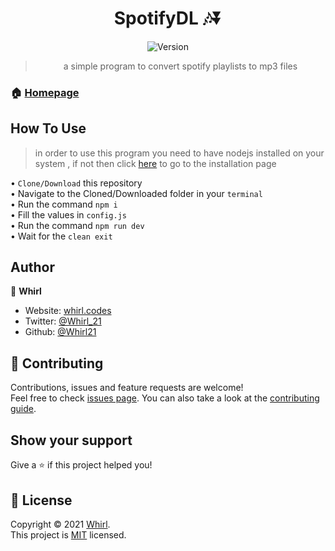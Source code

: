 <h1 align="center"> SpotifyDL 🎶⏬</h1>
<div align="center" >
  <img alt="Version" src="https://img.shields.io/badge/version-1.0.0-blue.svg?cacheSeconds=2592000" />


> a simple program to convert spotify playlists to mp3 files

</div>

### 🏠 [Homepage](https://github.com/Whirl21/SpotifyDL#readme)
## How To Use
> in order to use this program you need to have nodejs installed on your system , if not then click [here](https://nodejs.org/en/download/) to go to the installation page

• `Clone/Download` this repository<br/>
• Navigate to the Cloned/Downloaded folder in your `terminal`<br/>
• Run the command `npm i`<br/>
• Fill the values in `config.js`<br />
• Run the command `npm run dev`<br />
• Wait for the `clean exit`<br />



## Author

👤 **Whirl**

- Website: [whirl.codes](https://whirl.codes)
- Twitter: [@Whirl_21](https://twitter.com/Whirl_21)
- Github: [@Whirl21](https://github.com/Whirl21)

## 🤝 Contributing

Contributions, issues and feature requests are welcome!<br />Feel free to check [issues page](https://github.com/Whirl21/SpotifyDL/issues). You can also take a look at the [contributing guide](https://github.com/Whirl21/SpotifyDL/blob/master/CONTRIBUTING.md).

## Show your support

Give a ⭐️ if this project helped you!

## 📝 License

Copyright © 2021 [Whirl](https://github.com/Whirl21).<br />
This project is [MIT](https://github.com/Whirl21/SpotifyDL/blob/master/LICENSE) licensed.
